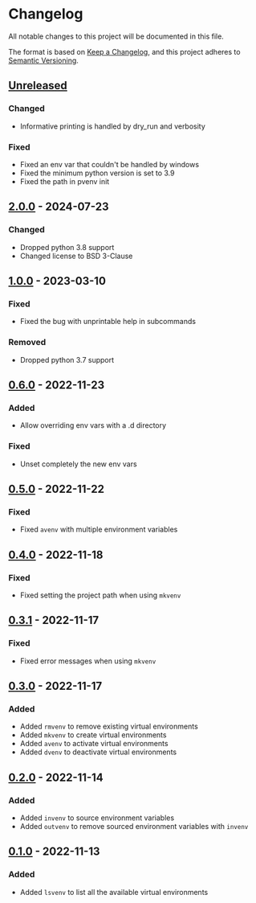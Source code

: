 # Changelog

All notable changes to this project will be documented in this file.

The format is based on [Keep a Changelog], and this project adheres to [Semantic Versioning].

## [Unreleased]

### Changed

-   Informative printing is handled by dry_run and verbosity

### Fixed

-   Fixed an env var that couldn't be handled by windows
-   Fixed the minimum python version is set to 3.9
-   Fixed the path in pvenv init

## [2.0.0] - 2024-07-23

### Changed

-   Dropped python 3.8 support
-   Changed license to BSD 3-Clause

## [1.0.0] - 2023-03-10

### Fixed

-   Fixed the bug with unprintable help in subcommands

### Removed

-   Dropped python 3.7 support

## [0.6.0] - 2022-11-23

### Added

-   Allow overriding env vars with a .d directory

### Fixed

-   Unset completely the new env vars

## [0.5.0] - 2022-11-22

### Fixed

-   Fixed `avenv` with multiple environment variables

## [0.4.0] - 2022-11-18

### Fixed

-   Fixed setting the project path when using `mkvenv`

## [0.3.1] - 2022-11-17

### Fixed

-   Fixed error messages when using `mkvenv`

## [0.3.0] - 2022-11-17

### Added

-   Added `rmvenv` to remove existing virtual environments
-   Added `mkvenv` to create virtual environments
-   Added `avenv` to activate virtual environments
-   Added `dvenv` to deactivate virtual environments

## [0.2.0] - 2022-11-14

### Added

-   Added `invenv` to source environment variables
-   Added `outvenv` to remove sourced environment variables with `invenv`

## [0.1.0] - 2022-11-13

### Added

-   Added `lsvenv` to list all the available virtual environments

[Keep a Changelog]: https://keepachangelog.com/en/1.0.0/
[Semantic Versioning]: https://semver.org/spec/v2.0.0.html
[Unreleased]: https://github.com/spapanik/pvenv/compare/v2.0.0...main
[2.0.0]: https://github.com/spapanik/pvenv/compare/v1.0.0...v2.0.0
[1.0.0]: https://github.com/spapanik/pvenv/compare/v0.6.0...v1.0.0
[0.6.0]: https://github.com/spapanik/pvenv/compare/v0.5.0...v0.6.0
[0.5.0]: https://github.com/spapanik/pvenv/compare/v0.4.0...v0.5.0
[0.4.0]: https://github.com/spapanik/pvenv/compare/v0.3.1...v0.4.0
[0.3.1]: https://github.com/spapanik/pvenv/compare/v0.3.0...v0.3.1
[0.3.0]: https://github.com/spapanik/pvenv/compare/v0.2.0...v0.3.0
[0.2.0]: https://github.com/spapanik/pvenv/compare/v0.1.0...v0.2.0
[0.1.0]: https://github.com/spapanik/yamk/releases/tag/v0.1.0
